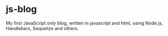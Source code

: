 # js-blog
My first JavaScript *only* blog, written in javascript and html, using Node.js, Handlebars, Sequelize and others.

